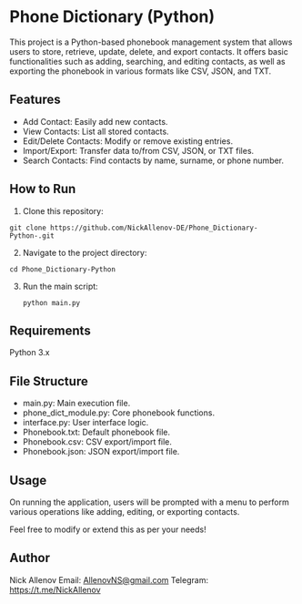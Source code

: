 # Phone Dictionary (Python)  
This project is a Python-based phonebook management system that allows users to store, retrieve, update, delete, and export contacts. It offers basic functionalities such as adding, searching, and editing contacts, as well as exporting the phonebook in various formats like CSV, JSON, and TXT.

## Features  
* Add Contact: Easily add new contacts.
* View Contacts: List all stored contacts.
* Edit/Delete Contacts: Modify or remove existing entries.
* Import/Export: Transfer data to/from CSV, JSON, or TXT files.
* Search Contacts: Find contacts by name, surname, or phone number.

## How to Run  
1. Clone this repository:
  
  `git clone https://github.com/NickAllenov-DE/Phone_Dictionary-Python-.git`
  
2. Navigate to the project directory:

  `cd Phone_Dictionary-Python`

3. Run the main script:

   `python main.py`
   
## Requirements  
Python 3.x

## File Structure
- main.py: Main execution file.
- phone_dict_module.py: Core phonebook functions.
- interface.py: User interface logic.
- Phonebook.txt: Default phonebook file.
- Phonebook.csv: CSV export/import file.
- Phonebook.json: JSON export/import file.

## Usage  
On running the application, users will be prompted with a menu to perform various operations like adding, editing, or exporting contacts.

Feel free to modify or extend this as per your needs!

## Author  
Nick Allenov
Email: AllenovNS@gmail.com
Telegram: https://t.me/NickAllenov
